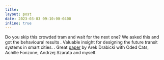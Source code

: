 ```yaml
---
title:
layout: post
date: 2023-03-03 09:10:00-0400
inline: true
---
```


Do you skip this crowded tram and wait for the next one? We asked this and got the behavioural results
. Valuable insight for designing the future transit systems in smart cities. 
. Great [paper](https://doi.org/10.1016/j.rtbm.2023.100963) by Arek Drabicki with Oded Cats, Achille Fonzone, Andrzej Szarata and myself.
